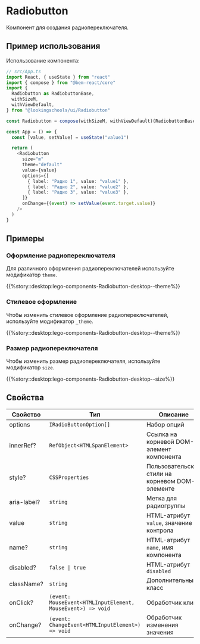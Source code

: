 # Radiobutton

Компонент для создания радиопереключателя.

## Пример использования

Использование компонента:

```ts
// src/App.ts
import React, { useState } from "react"
import { compose } from "@bem-react/core"
import {
  Radiobutton as RadiobuttonBase,
  withSizeM,
  withViewDefault,
} from "@lookingschools/ui/Radiobutton"

const Radiobutton = compose(withSizeM, withViewDefault)(RadiobuttonBase)

const App = () => {
  const [value, setValue] = useState("value1")

  return (
    <Radiobutton
      size="m"
      theme="default"
      value={value}
      options={[
        { label: "Радио 1", value: "value1" },
        { label: "Радио 2", value: "value2" },
        { label: "Радио 3", value: "value3" },
      ]}
      onChange={(event) => setValue(event.target.value)}
    />
  )
}
```

## Примеры

### Оформление радиопереключателя

Для различного оформления радиопереключателей используйте модификатор `theme`.

{{%story::desktop:lego-components-Radiobutton-desktop--theme%}}

### Стилевое оформление

Чтобы изменить стилевое оформление радиопереключателей, используйте модификатор `_theme`.

{{%story::desktop:lego-components-Radiobutton-desktop--theme%}}

### Размер радиопереключателя

Чтобы изменить размер радиопереключателя, используйте модификатор `size`.

{{%story::desktop:lego-components-Radiobutton-desktop--size%}}

## Свойства

| Свойство    | Тип                                                         | Описание                                        |
| ----------- | ----------------------------------------------------------- | ----------------------------------------------- |
| options     | `IRadioButtonOption[]`                                      | Набор опций                                     |
| innerRef?   | `RefObject<HTMLSpanElement>`                                | Ссылка на корневой DOM-элемент компонента       |
| style?      | `CSSProperties`                                             | Пользовательские стили на корневом DOM-элементе |
| aria-label? | `string`                                                    | Метка для радиогруппы                           |
| value       | `string`                                                    | HTML-атрибут `value`, значение контрола         |
| name?       | `string`                                                    | HTML-атрибут `name`, имя компонента             |
| disabled?   | `false \| true`                                             | HTML-атрибут `disabled`                         |
| className?  | `string`                                                    | Дополнительный класс                            |
| onClick?    | `(event: MouseEvent<HTMLInputElement, MouseEvent>) => void` | Обработчик клика                                |
| onChange?   | `(event: ChangeEvent<HTMLInputElement>) => void`            | Обработчик изменения значения                   |
